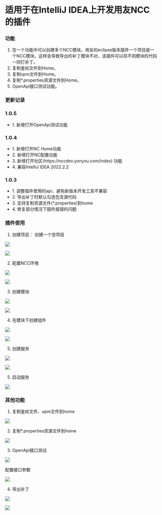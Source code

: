 # 适用于在IntelliJ IDEA上开发用友NCC的插件

### 功能

1. 在一个功能中可以创建多个NCC模块，用友的eclipse版本插件一个项目是一个NCC模块，这样会导致导出的补丁模块不对，该插件可以将不同模块的代码一同打补丁。
2. 复制鉴权文件到Home。
3. 复制upm文件到Home。
4. 复制*.properties资源文件到Home。
5. OpenApi接口测试功能。

### 更新记录

<h3>1.0.5</h3>
<ul>
          <li>1. 新增打开OpenApi测试功能</li>
</ul>

<h3>1.0.4</h3>
<ul>
          <li>1. 新增打开NC Home功能</li>
          <li>2. 新增打开NC配置功能</li>
          <li>3. 新增打开社区(https://nccdev.yonyou.com/index) 功能</li>
          <li>4. 兼容IntelliJ IDEA 2022.2.2</li>
</ul>

<h3>1.0.3</h3>
<ul>
            <li>1. 调整插件使用的api，避免新版本开发工具不兼容</li>
            <li>2. 导出补丁时默认勾选包含源代码</li>
            <li>3. 支持复制资源文件(*.properties)到home</li>
            <li>4. 修复部分情况下插件报错的问题</li>
</ul>

### 插件使用

1. 创建项目：
   创建一个空项目

![](https://s1.ax1x.com/2022/09/28/xm3L8g.md.png)

![](https://s1.ax1x.com/2022/09/28/xm3xrn.md.png)

2. 配置NCC环境

![](https://s1.ax1x.com/2022/09/28/xm3zbq.md.png)

![](https://s1.ax1x.com/2022/09/28/xm3O2Q.md.png)

3. 创建模块

![](https://s1.ax1x.com/2022/09/28/xm3Xvj.md.png)

![](https://s1.ax1x.com/2022/09/28/xm8pV0.md.png)

4. 在模块下创建组件

![](https://s1.ax1x.com/2022/09/28/xm8C5T.md.png)

![](https://s1.ax1x.com/2022/09/28/xm89aV.md.png)

5. 创建服务

![](https://s1.ax1x.com/2022/09/28/xm8FGF.md.png)

![](https://s1.ax1x.com/2022/09/28/xm8iPU.md.png)

5. 启动服务

![](https://s1.ax1x.com/2022/09/28/xm8eq1.md.png)

### 其他功能

1. 复制鉴权文件、upm文件到home

![](https://s1.ax1x.com/2022/09/28/xm8k24.md.png)

2. 复制*.properties资源文件到home

![](https://s1.ax1x.com/2022/09/28/xm8AxJ.md.png)

3. OpenApi接口测试

![](https://s1.ax1x.com/2022/09/28/xm8ZrR.md.png)

配置接口参数

![](https://s1.ax1x.com/2022/09/28/xm8nVx.md.png)

4. 导出补丁

![](https://s1.ax1x.com/2022/09/28/xm8ua6.md.png)

![](https://s1.ax1x.com/2022/09/28/xm8KIK.md.png)
